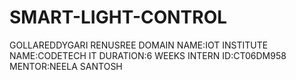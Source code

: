 # SMART-LIGHT-CONTROL
GOLLAREDDYGARI RENUSREE
DOMAIN NAME:IOT
INSTITUTE NAME:CODETECH IT
DURATION:6 WEEKS
INTERN ID:CT06DM958
MENTOR:NEELA SANTOSH
